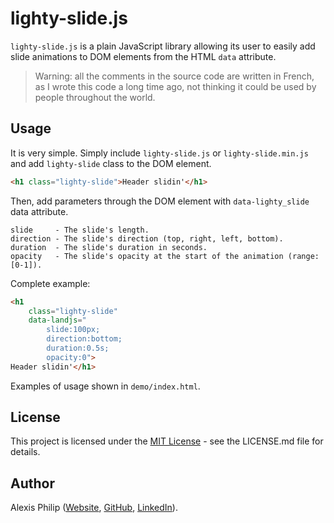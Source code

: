 # lighty-slide.js

`lighty-slide.js` is a plain JavaScript library allowing its user to easily add slide animations to DOM elements
from the HTML `data` attribute.

> Warning: all the comments in the source code are written in French, as I wrote this code a long time ago, not thinking
> it could be used by people throughout the world.

## Usage

It is very simple. Simply include `lighty-slide.js` or `lighty-slide.min.js` and add `lighty-slide` class
to the DOM element.

```html
<h1 class="lighty-slide">Header slidin'</h1>
```

Then, add parameters through the DOM element with `data-lighty_slide` data attribute.

```text
slide     - The slide's length.
direction - The slide's direction (top, right, left, bottom).
duration  - The slide's duration in seconds.
opacity   - The slide's opacity at the start of the animation (range: [0-1]).
```

Complete example:

```html
<h1
    class="lighty-slide"
    data-landjs="
        slide:100px;
        direction:bottom;
        duration:0.5s;
        opacity:0">
Header slidin'</h1>
```

Examples of usage shown in `demo/index.html`.

## License

This project is licensed under the [MIT License](https://choosealicense.com/licenses/mit/) - see the LICENSE.md file for details.

## Author

Alexis Philip ([Website](https://alexisphilip.fr),
[GitHub](https://github.com/alexis-philip),
[LinkedIn](https://www.linkedin.com/in/alexis-philip-019955176)). 